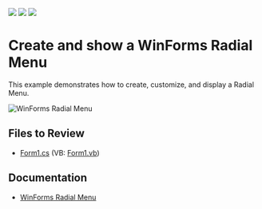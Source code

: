 <!-- default badges list -->
![](https://img.shields.io/endpoint?url=https://codecentral.devexpress.com/api/v1/VersionRange/128616535/16.2.3%2B)
[![](https://img.shields.io/badge/Open_in_DevExpress_Support_Center-FF7200?style=flat-square&logo=DevExpress&logoColor=white)](https://supportcenter.devexpress.com/ticket/details/E4311)
[![](https://img.shields.io/badge/📖_How_to_use_DevExpress_Examples-e9f6fc?style=flat-square)](https://docs.devexpress.com/GeneralInformation/403183)
<!-- default badges end -->

# Create and show a WinForms Radial Menu

This example demonstrates how to create, customize, and display a Radial Menu.

![WinForms Radial Menu](https://raw.githubusercontent.com/DevExpress-Examples/how-to-create-and-show-a-radial-menu-e4311/16.2.3%2B/media/winforms-radial-menu.png)


## Files to Review

* [Form1.cs](./CS/CreateRadialMenu/Form1.cs) (VB: [Form1.vb](./VB/CreateRadialMenu/Form1.vb))


## Documentation

* [WinForms Radial Menu](https://docs.devexpress.com/WindowsForms/14628/controls-and-libraries/ribbon-bars-and-menu/radial-menu)

